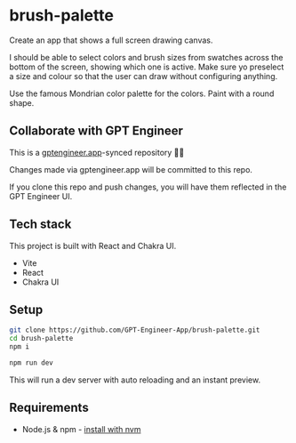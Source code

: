 # brush-palette

Create an app that shows a full screen drawing canvas.

I should be able to select colors and brush sizes from swatches across the bottom of the screen, showing which one is active. Make sure yo preselect a size and colour so that the user can draw without configuring anything. 

Use the famous Mondrian color palette for the colors. Paint with a round shape.

## Collaborate with GPT Engineer

This is a [gptengineer.app](https://gptengineer.app)-synced repository 🌟🤖

Changes made via gptengineer.app will be committed to this repo.

If you clone this repo and push changes, you will have them reflected in the GPT Engineer UI.

## Tech stack

This project is built with React and Chakra UI.

- Vite
- React
- Chakra UI

## Setup

```sh
git clone https://github.com/GPT-Engineer-App/brush-palette.git
cd brush-palette
npm i
```

```sh
npm run dev
```

This will run a dev server with auto reloading and an instant preview.

## Requirements

- Node.js & npm - [install with nvm](https://github.com/nvm-sh/nvm#installing-and-updating)
